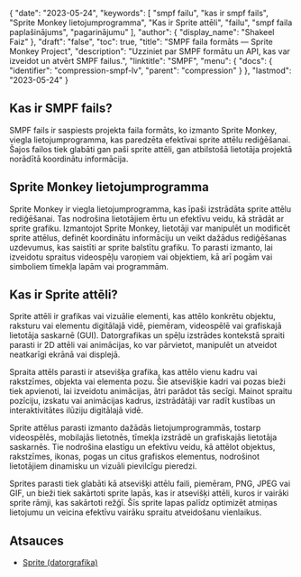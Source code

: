 {
  "date": "2023-05-24",
  "keywords": [
"smpf failu",
"kas ir smpf fails",
"Sprite Monkey lietojumprogramma",
"Kas ir Sprite attēli",
"failu",
"smpf faila paplašinājums",
"pagarinājumu"
],
  "author": {
    "display_name": "Shakeel Faiz"
},
  "draft": "false",
  "toc": true,
  "title": "SMPF faila formāts — Sprite Monkey Project",
  "description": "Uzziniet par SMPF formātu un API, kas var izveidot un atvērt SMPF failus.",
  "linktitle": "SMPF",
  "menu": {
    "docs": {
      "identifier": "compression-smpf-lv",
      "parent": "compression"
}
},
  "lastmod": "2023-05-24"
}

## Kas ir SMPF fails?

SMPF fails ir saspiests projekta faila formāts, ko izmanto Sprite Monkey, viegla lietojumprogramma, kas paredzēta efektīvai sprite attēlu rediģēšanai. Šajos failos tiek glabāti gan paši sprite attēli, gan atbilstošā lietotāja projektā norādītā koordinātu informācija.

## Sprite Monkey lietojumprogramma

Sprite Monkey ir viegla lietojumprogramma, kas īpaši izstrādāta sprite attēlu rediģēšanai. Tas nodrošina lietotājiem ērtu un efektīvu veidu, kā strādāt ar sprite grafiku. Izmantojot Sprite Monkey, lietotāji var manipulēt un modificēt sprite attēlus, definēt koordinātu informāciju un veikt dažādus rediģēšanas uzdevumus, kas saistīti ar sprite balstītu grafiku. To parasti izmanto, lai izveidotu spraitus videospēļu varoņiem vai objektiem, kā arī pogām vai simboliem tīmekļa lapām vai programmām.

## Kas ir Sprite attēli?

Sprite attēli ir grafikas vai vizuālie elementi, kas attēlo konkrētu objektu, raksturu vai elementu digitālajā vidē, piemēram, videospēlē vai grafiskajā lietotāja saskarnē (GUI). Datorgrafikas un spēļu izstrādes kontekstā spraiti parasti ir 2D attēli vai animācijas, ko var pārvietot, manipulēt un atveidot neatkarīgi ekrānā vai displejā.

Spraita attēls parasti ir atsevišķa grafika, kas attēlo vienu kadru vai rakstzīmes, objekta vai elementa pozu. Šie atsevišķie kadri vai pozas bieži tiek apvienoti, lai izveidotu animācijas, ātri parādot tās secīgi. Mainot spraitu pozīciju, izskatu vai animācijas kadrus, izstrādātāji var radīt kustības un interaktivitātes ilūziju digitālajā vidē.

Sprite attēlus parasti izmanto dažādās lietojumprogrammās, tostarp videospēlēs, mobilajās lietotnēs, tīmekļa izstrādē un grafiskajās lietotāja saskarnēs. Tie nodrošina elastīgu un efektīvu veidu, kā attēlot objektus, rakstzīmes, ikonas, pogas un citus grafiskos elementus, nodrošinot lietotājiem dinamisku un vizuāli pievilcīgu pieredzi.

Sprites parasti tiek glabāti kā atsevišķi attēlu faili, piemēram, PNG, JPEG vai GIF, un bieži tiek sakārtoti sprite lapās, kas ir atsevišķi attēli, kuros ir vairāki sprite rāmji, kas sakārtoti režģī. Šīs sprite lapas palīdz optimizēt atmiņas lietojumu un veicina efektīvu vairāku spraitu atveidošanu vienlaikus.

## Atsauces
* [Sprite (datorgrafika)](https://en.wikipedia.org/wiki/Sprite_(computer_graphics))


